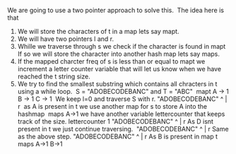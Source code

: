 We are going to use a two pointer approach to solve this.
​
The idea here is that
1. We will store the characters of t in a map lets say mapt.
2. We will have two pointers l and r.
3. Whille we traverse through s we check if the character is found in mapt If so we will store the character into another hash map lets say maps.
4. If the mapped charcter freq of s is less than or equal to mapt we increment a letter counter variable that will let us know when we have reached the t string size.
5. We try to find the smallest substring which contains all chracters in t using a while loop.
​
S = "ADOBECODEBANC" and T = "ABC"
​
mapt
A -> 1
B -> 1
C -> 1
​
We keep l=0 and traverse S with r.
​
"ADOBECODEBANC"
^
|
r
​
as A is present in t we use another map for s to store A into the hashmap
​
maps
A->1
we have another variable lettercounter that keeps track of the size.
lettercounter
1
​
"ADOBECODEBANC"
^
|
r
As D isnt present in t we just continue traversing.
​
"ADOBECODEBANC"
^
|
r
Same as the above step.
​
"ADOBECODEBANC"
^
|
r
As B is present in map t
​
maps
A->1
B->1
​